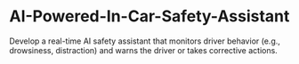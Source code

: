 # AI-Powered-In-Car-Safety-Assistant
Develop a real-time AI safety assistant that monitors driver behavior (e.g., drowsiness, distraction) and warns the driver or takes corrective actions.

